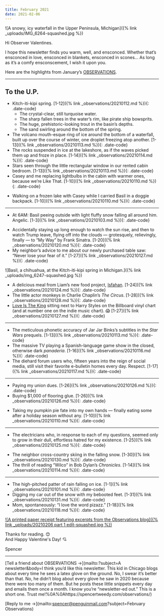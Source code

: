 ```yaml
---
title: February 2021
date: 2021-02-06
---
```


![A snowy, icy waterfall in the Upper Peninsula, Michigan]({% link _uploads/IMG_6264-squashed.jpg %})

Hi Observer Valentines.

I hope this newsletter finds you warm, well, and ensconced. Whether that’s ensconced in love, ensconced in blankets, ensconced in scones… As long as it’s a comfy ensconscement, I wish it upon you.

Here are the highlights from January’s [OBSERVATIONS](https://spencertweedy.com/observations).

***

## To the U.P.

* Kitch-iti-kipi spring. [1-12]({% link _observations/20210112.md %}){: .date-code}
	* The crystal-clear, still turquoise water.
	* The sharp fallen trees in the water’s rim, like pirate ship bowsprits.
	* The huge, prehistoric-looking trout in the basin’s depths.
	* The sand swirling around the bottom of the spring.
* The volcano mouth-esque ring of ice around the bottom of a waterfall, built up over the course of winter, one droplet freezing atop another. [1-13]({% link _observations/20210113.md %}){: .date-code}
* The rocks suspended in ice at the lakeshore, as if the waves picked them up and froze in place. [1-14]({% link _observations/20210114.md %}){: .date-code}
* Stars seen through the little rectangular window in our rented cabin bedroom. [1-13]({% link _observations/20210113.md %}){: .date-code}
* Casey and me replacing lightbulbs in the cabin with warmer ones, because we’re Like That. [1-10]({% link _observations/20210110.md %}){: .date-code}
- Walking on a frozen lake with Casey while I carried Basil in a doggie backpack. [1-10]({% link _observations/20210110.md %}){: .date-code}

***

* At 6AM: Basil peeing outside with light fluffy snow falling all around him. Angelic. [1-3]({% link _observations/20210103.md %}){: .date-code}
- Accidentally staying up long enough to watch the sun rise, and then to watch Trump leave, flying off into the clouds — grotesquely, relievingly, finally — to “My Way” by Frank Sinatra. [1-20]({% link _observations/20210120.md %}){: .date-code}
- My neighbor’s advice to me about our newly purchased table saw: “Never lose your fear of it.” [1-27]({% link _observations/20210127.md %}){: .date-code}

![Basil, a chihuahua, at the Kitch-iti-kipi spring in Michigan.]({% link _uploads/img_6247-squashed.jpg %})

- A delicious meal from Liam’s new food project, [Isfahan](https://www.eatisfahan.com/). [1-24]({% link _observations/20210124.md %}){: .date-code}
- The little actor monkeys in Charlie Chaplin’s *The Circus*. [1-28]({% link _observations/20210128.md %}){: .date-code}
- [Love Is The King](https://jefftweedy.bandcamp.com/album/love-is-the-king) sitting next to Harry Styles on the Billboard vinyl chart (and at number one on the indie music chart). 😱 [1-27]({% link _observations/20210127.md %}){: .date-code}

***

* The meticulous phonetic accuracy of Jar Jar Binks’s subtitles in the *Star Wars* prequels. [1-13]({% link _observations/20210113.md %}){: .date-code}
* The massive TV playing a Spanish-language game show in the closed, otherwise dark *panadería*. [1-16]({% link _observations/20210116.md %}){: .date-code}
* The diehard forum users who, fifteen years into the reign of social media, still visit their favorite e-bulletin homes every day. Respect. [1-17]({% link _observations/20210117.md %}){: .date-code}

***

- Paying my union dues. [1-26]({% link _observations/20210126.md %}){: .date-code}
- Buying $1,000 of flooring glue. [1-26]({% link _observations/20210126.md %}){: .date-code}
* Taking my pumpkin pie fate into my own hands — finally eating some after a holiday season without any. [1-10]({% link _observations/20210110.md %}){: .date-code}

***

- The electricians who, in response to each of my questions, seemed only to grow in their dull, effortless hatred for my existence. [1-25]({% link _observations/20210125.md %}){: .date-code}
* The neighbor cross-country skiing in the falling snow. [1-30]({% link _observations/20210130.md %}){: .date-code}
* The thrill of reading “Wilco” in Bob Dylan’s *Chronicles*. [1-14]({% link _observations/20210114.md %}){: .date-code}

***

* The high-pitched patter of rain falling on ice. [1-1]({% link _observations/20210101.md %}){: .date-code}
* Digging my car out of the snow with my bebooted feet. [1-31]({% link _observations/20210131.md %}){: .date-code}
* Mom, spontaneously: “I love the word pizazz.” [1-18]({% link _observations/20210118.md %}){: .date-code}

[![A printed paper receipt featuring excerpts from the Observations blog]({% link _uploads/20210206 part 1 edit-squashed.jpg %})](https://www.instagram.com/p/CK97bPcnrE7/)

Thanks for reading. 😊  
And Happy Valentine's Day! 💘

Spencer

***

[Tell a friend about OBSERVATIONS &rarr;](mailto:?subject=A newsletter&body=I think you’d like this newsletter. This kid in Chicago blogs about every time he sees a latex glove on the ground. No, I swear it‘s better than that. No, he didn’t blog about every glove he saw in 2020 because there were too many of them. But he posts these little snippets every day and emails them once a month. I know you’re “newsletter-ed out.” This is a short one. Trust me!%0A%0Ahttps://spencertweedy.com/observations/)

[Reply to me &rarr;](mailto:spencer@penguinmail.com?subject=February Observations)
